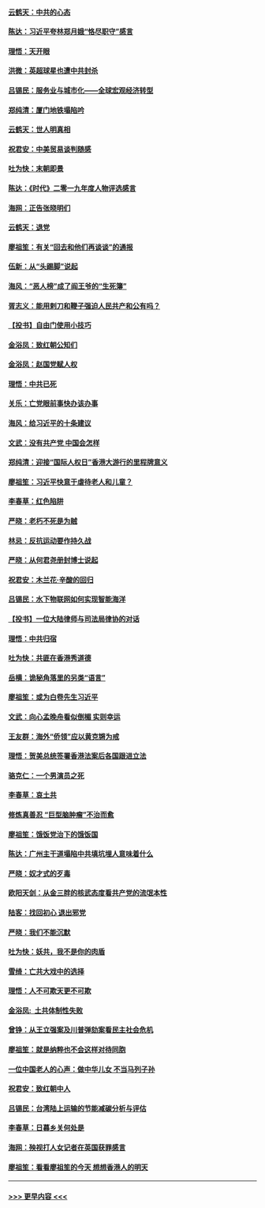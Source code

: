 #### [云鹤天：中共的心态](../pages/nsc993/n11729906.md?t=12181611) 
#### [陈达：习近平夸林郑月娥“恪尽职守”感言](../pages/nsc993/n11729881.md?t=12181611) 
#### [理悟：天开眼](../pages/nsc993/n11729699.md?t=12181611) 
#### [洪微：英超球星也遭中共封杀](../pages/nsc993/n11727243.md?t=12181611) 
#### [吕锡民：服务业与城市化——全球宏观经济转型](../pages/nsc993/n11725845.md?t=12181611) 
#### [郑纯清：厦门地铁塌陷吟](../pages/nsc993/n11725813.md?t=12181611) 
#### [云鹤天：世人明真相](../pages/nsc993/n11725621.md?t=12181611) 
#### [祝君安：中美贸易谈判随感](../pages/nsc993/n11725609.md?t=12181611) 
#### [吐为快：末朝即景](../pages/nsc993/n11723365.md?t=12181611) 
#### [陈达：《时代》二零一九年度人物评选感言](../pages/nsc993/n11723337.md?t=12181611) 
#### [海网：正告张晓明们](../pages/nsc993/n11723228.md?t=12181611) 
#### [云鹤天：退党](../pages/nsc993/n11723056.md?t=12181611) 
#### [廖祖笙：有关“回去和他们再谈谈”的通报](../pages/nsc993/n11722442.md?t=12181611) 
#### [伍新：从“头踢脚”说起](../pages/nsc993/n11722429.md?t=12181611) 
#### [海风：“恶人榜”成了阎王爷的“生死簿”](../pages/nsc993/n11722272.md?t=12181611) 
#### [胥志义：能用剌刀和鞭子强迫人民共产和公有吗？](../pages/nsc993/n11720569.md?t=12181611) 
#### [【投书】自由门使用小技巧](../pages/nsc993/n11720180.md?t=12181611) 
#### [金浴凤：致红朝公知们](../pages/nsc993/n11720563.md?t=12181611) 
#### [金浴凤：赵国党赋人权](../pages/nsc993/n11720533.md?t=12181611) 
#### [理悟：中共已死](../pages/nsc993/n11720233.md?t=12181611) 
#### [关乐：亡党眼前事快办该办事](../pages/nsc993/n11719160.md?t=12181611) 
#### [海风：给习近平的十条建议](../pages/nsc993/n11717616.md?t=12181611) 
#### [文武：没有共产党 中国会怎样](../pages/nsc993/n11717584.md?t=12181611) 
#### [郑纯清：迎接“国际人权日”香港大游行的里程牌意义](../pages/nsc993/n11717417.md?t=12181611) 
#### [廖祖笙：习近平快意于虐待老人和儿童？](../pages/nsc993/n11715313.md?t=12181611) 
#### [李春草：红色陷阱](../pages/nsc993/n11715029.md?t=12181611) 
#### [严晓：老朽不死是为贼](../pages/nsc993/n11712910.md?t=12181611) 
#### [林忌：反抗运动要作持久战](../pages/nsc993/n11712623.md?t=12181611) 
#### [严晓：从何君尧册封博士说起](../pages/nsc993/n11712465.md?t=12181611) 
#### [祝君安：木兰花·辛酸的回归](../pages/nsc993/n11712381.md?t=12181611) 
#### [吕锡民：水下物联网如何实现智能海洋](../pages/nsc993/n11711158.md?t=12181611) 
#### [【投书】一位大陆律师与司法局律协的对话](../pages/nsc993/n11709675.md?t=12181611) 
#### [理悟：中共归宿](../pages/nsc993/n11710059.md?t=12181611) 
#### [吐为快：共匪在香港秀道德](../pages/nsc993/n11709979.md?t=12181611) 
#### [岳横：诡秘角落里的另类“语言”](../pages/nsc993/n11709792.md?t=12181611) 
#### [廖祖笙：或为白卷先生习近平](../pages/nsc993/n11708330.md?t=12181611) 
#### [文武：向心孟晚舟看似倒楣 实则幸运](../pages/nsc993/n11708236.md?t=12181611) 
#### [王友群：海外“侨领”应以黄克锵为戒](../pages/nsc993/n11706176.md?t=12181611) 
#### [理悟：贺美总统签署香港法案后各国跟进立法](../pages/nsc993/n11706853.md?t=12181611) 
#### [骆克仁：一个男演员之死](../pages/nsc993/n11706677.md?t=12181611) 
#### [李春草：哀土共](../pages/nsc993/n11706255.md?t=12181611) 
#### [修炼真善忍 “巨型脑肿瘤”不治而愈](../pages/nsc993/n11705340.md?t=12181611) 
#### [廖祖笙：饿饭党治下的饿饭国](../pages/nsc993/n11705085.md?t=12181611) 
#### [陈达：广州主干道塌陷中共填坑埋人意味着什么](../pages/nsc993/n11705046.md?t=12181611) 
#### [严晓：奴才式的歹毒](../pages/nsc993/n11704826.md?t=12181611) 
#### [欧阳天剑：从金三胖的核武态度看共产党的流氓本性](../pages/nsc993/n11702238.md?t=12181611) 
#### [陆客：找回初心 退出邪党](../pages/nsc993/n11702213.md?t=12181611) 
#### [严晓：我们不能沉默](../pages/nsc993/n11702110.md?t=12181611) 
#### [吐为快：妖共，我不是你的肉盾](../pages/nsc993/n11701366.md?t=12181611) 
#### [雪绮：亡共大戏中的选择](../pages/nsc993/n11699922.md?t=12181611) 
#### [理悟：人不可欺天更不可欺](../pages/nsc993/n11699657.md?t=12181611) 
#### [金浴凤:  土共体制性失败](../pages/nsc993/n11699361.md?t=12181611) 
#### [曾铮：从王立强案及川普弹劾案看民主社会危机](../pages/nsc993/n11699318.md?t=12181611) 
#### [廖祖笙：就是纳粹也不会这样对待同胞](../pages/nsc993/n11697658.md?t=12181611) 
#### [一位中国老人的心声：做中华儿女 不当马列子孙](../pages/nsc993/n11697525.md?t=12181611) 
#### [祝君安：致红朝中人](../pages/nsc993/n11697518.md?t=12181611) 
#### [吕锡民：台湾陆上运输的节能减碳分析与评估](../pages/nsc993/n11694983.md?t=12181611) 
#### [李春草：日暮乡关何处是](../pages/nsc993/n11694805.md?t=12181611) 
#### [海网：殃视打人女记者在英国获罪感言](../pages/nsc993/n11693832.md?t=12181611) 
#### [廖祖笙：看看廖祖笙的今天 想想香港人的明天](../pages/nsc993/n11693707.md?t=12181611) 

----
#### [ >>> 更早内容 <<< ](../indexes/nsc993-earlier.md)
